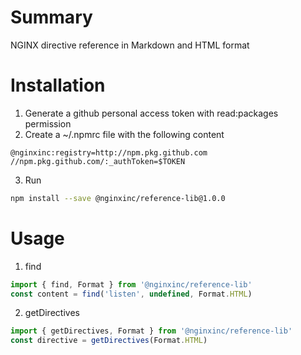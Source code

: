 # Summary
NGINX directive reference in Markdown and HTML format

# Installation

1. Generate a github personal access token with read:packages permission
2. Create a ~/.npmrc file with the following content
```
@nginxinc:registry=http://npm.pkg.github.com
//npm.pkg.github.com/:_authToken=$TOKEN
```
3. Run
```bash
npm install --save @nginxinc/reference-lib@1.0.0
```

# Usage
1. find
```javascript
import { find, Format } from '@nginxinc/reference-lib'
const content = find('listen', undefined, Format.HTML)
```

2. getDirectives
```javascript
import { getDirectives, Format } from '@nginxinc/reference-lib'
const directive = getDirectives(Format.HTML)
```
